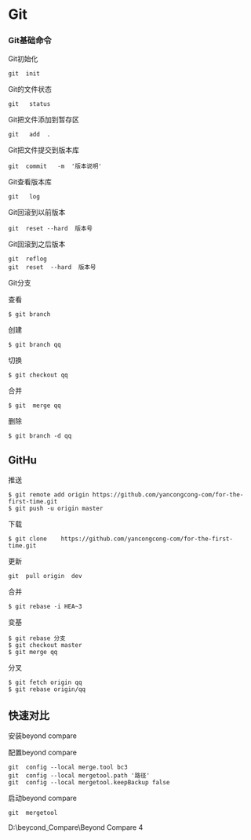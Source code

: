 # Git

### Git基础命令

Git初始化

```linux
git  init
```

Git的文件状态

```
git   status
```

Git把文件添加到暂存区

```
git   add  .
```

Git把文件提交到版本库

```
git  commit   -m  '版本说明'
```

Git查看版本库

```
git   log
```

Git回滚到以前版本

```
git  reset --hard  版本号
```

Git回滚到之后版本

```
git  reflog
git  reset  --hard  版本号
```

Git分支

查看

```
$ git branch
```

创建

```
$ git branch qq
```

切换

```
$ git checkout qq
```

合并

```
$ git  merge qq
```

删除

```
$ git branch -d qq
```

## GitHu

推送

```
$ git remote add origin https://github.com/yancongcong-com/for-the-first-time.git
$ git push -u origin master
```

下载

```
$ git clone    https://github.com/yancongcong-com/for-the-first-time.git
```

更新

```
git  pull origin  dev
```

合并

```
$ git rebase -i HEA~3
```

变基

```
$ git rebase 分支
$ git checkout master
$ git merge qq
```

分叉

```
$ git fetch origin qq
$ git rebase origin/qq
```

## 快速对比

安装beyond compare

配置beyond compare

```.
git  config --local merge.tool bc3
git  config --local mergetool.path '路径'
git  config --local mergetool.keepBackup false
```

启动beyond compare

```
git  mergetool
```

D:\beycond_Compare\Beyond Compare 4